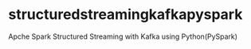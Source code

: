 # structuredstreamingkafkapyspark
Apche Spark Structured Streaming with Kafka using Python(PySpark)
